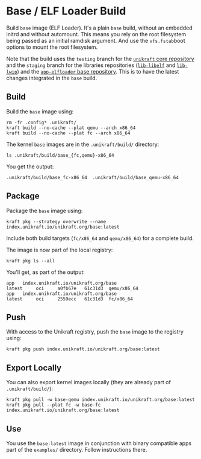 # Base / ELF Loader Build

Build `base` image (ELF Loader).
It's a plain `base` build, without an embedded initrd and without automount.
This means you rely on the root filesystem being passed as an initial ramdisk argument.
And use the `vfs.fstab`boot  options to mount the root filesystem.

Note that the build uses the `testing` branch for the [`unikraft` core repository](https://github.com/unikraft/unikraft/) and the `staging` branch for the libraries repositories ([`lib-libelf`](https://github.com/unikraft/lib-libelf/) and [`lib-lwip`](https://github.com/unikraft/lib-lwip/)) and the [`app-elfloader` base repository](https://github.com/unikraft/app-elfloader/).
This is to have the latest changes integrated in the `base` build.

## Build

Build the `base` image using:

```console
rm -fr .config* .unikraft/
kraft build --no-cache --plat qemu --arch x86_64
kraft build --no-cache --plat fc --arch x86_64
```

The kernel `base` images are in the `.unikraft/build/` directory:

```console
ls .unikraft/build/base_{fc,qemu}-x86_64
```

You get the output:

```text
.unikraft/build/base_fc-x86_64  .unikraft/build/base_qemu-x86_64
```

## Package

Package the `base` image using:

```console
kraft pkg --strategy overwrite --name index.unikraft.io/unikraft.org/base:latest
```

Include both build targets (`fc/x86_64` and `qemu/x86_64`) for a complete build.

The image is now part of the local registry:

```console
kraft pkg ls --all
```

You'll get, as part of the output:

```text
app   index.unikraft.io/unikraft.org/base                                          latest     oci     a0fb67e   61c31d3  qemu/x86_64
app   index.unikraft.io/unikraft.org/base                                          latest     oci     2559ecc   61c31d3  fc/x86_64
```

## Push

With access to the Unikraft registry, push the `base` image to the registry using:

```console
kraft pkg push index.unikraft.io/unikraft.org/base:latest
```

## Export Locally

You can also export kernel images locally (they are already part of `.unikraft/build/`):

```console
kraft pkg pull -w base-qemu index.unikraft.io/unikraft.org/base:latest
kraft pkg pull --plat fc -w base-fc index.unikraft.io/unikraft.org/base:latest
```

## Use

You use the `base:latest` image in conjunction with binary compatible apps part of the `examples/` directory.
Follow instructions there.
